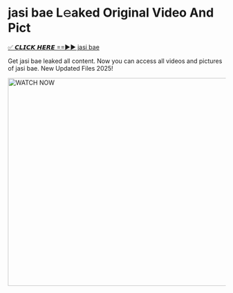 # jasi bae L𝚎aked Original Video And Pict

<p><a href="https://cliphot.my.id/jasi+bae" rel="nofollow">✅ 𝘾𝙇𝙄𝘾𝙆 𝙃𝙀𝙍𝙀 ==►► jasi bae​</a></p>


<p>Get jasi bae leaked all content. Now you can access all videos and pictures of jasi bae. New Updated Files 2025!</p>


<p><a rel="nofollow" title="WATCH NOW" href="https://cliphot.my.id/jasi+bae"><img border="jasi+bae" height="480" width="720" title="WATCH NOW" alt="WATCH NOW" src="https://i.ibb.co.com/xMMVF88/686577567.gif"></a></p>